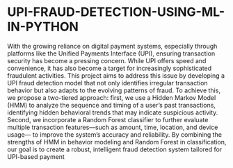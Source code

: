 # UPI-FRAUD-DETECTION-USING-ML-IN-PYTHON

With the growing reliance on digital payment systems, especially through platforms like 
the Unified Payments Interface (UPI), ensuring transaction security has become a pressing 
concern. While UPI offers speed and convenience, it has also become a target for 
increasingly sophisticated fraudulent activities. This project aims to address this issue by 
developing a UPI fraud detection model that not only identifies irregular transaction 
behavior but also adapts to the evolving patterns of fraud. To achieve this, we propose a 
two-tiered approach: first, we use a Hidden Markov Model (HMM) to analyze the sequence 
and timing of a user’s past transactions, identifying hidden behavioral trends that may 
indicate suspicious activity. Second, we incorporate a Random Forest classifier to further 
evaluate multiple transaction features—such as amount, time, location, and device usage—
 to improve the system’s accuracy and reliability. By combining the strengths of HMM in 
behavior modeling and Random Forest in classification, our goal is to create a robust, 
intelligent fraud detection system tailored for UPI-based payment 
